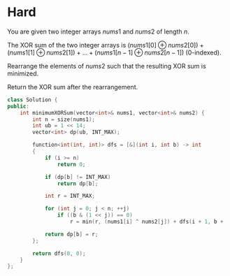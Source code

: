# Hard

You are given two integer arrays $nums1$ and $nums2$ of length $n$.

The XOR sum of the two integer arrays is $(nums1[0] \oplus nums2[0]) + (nums1[1] \oplus nums2[1]) + ... + (nums1[n - 1] \oplus nums2[n - 1])$ (0-indexed).

Rearrange the elements of $nums2$ such that the resulting XOR sum is minimized.

Return the XOR sum after the rearrangement.

```cpp
class Solution {
public:
    int minimumXORSum(vector<int>& nums1, vector<int>& nums2) {
        int n = size(nums1);
        int ub = 1 << 14;
        vector<int> dp(ub, INT_MAX);

        function<int(int, int)> dfs = [&](int i, int b) -> int
        {
            if (i >= n)
                return 0;

            if (dp[b] != INT_MAX)
                return dp[b];

            int r = INT_MAX;

            for (int j = 0; j < n; ++j)
                if ((b & (1 << j)) == 0)
                    r = min(r, (nums1[i] ^ nums2[j]) + dfs(i + 1, b + (1 << j)));

            return dp[b] = r;
        };

        return dfs(0, 0);
    }
};
```
